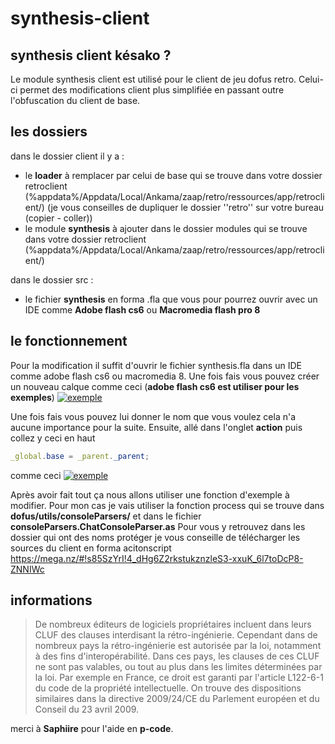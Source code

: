 # synthesis-client

## synthesis client késako ?

Le module synthesis client est utilisé pour le client de jeu dofus retro. Celui-ci permet des modifications client plus simplifiée en passant outre l'obfuscation du client de base.

## les dossiers

dans le dossier client il y a :

- le **loader** à remplacer par celui de base qui se trouve dans votre dossier retroclient (%appdata%/Appdata/Local/Ankama/zaap/retro/ressources/app/retroclient/) (je vous conseilles de dupliquer le dossier ''retro'' sur votre bureau (copier - coller))
- le module **synthesis** à ajouter dans le dossier modules qui se trouve dans votre dossier retroclient (%appdata%/Appdata/Local/Ankama/zaap/retro/ressources/app/retroclient/)

dans le dossier src :

- le fichier **synthesis** en forma .fla que vous pour pourrez ouvrir avec un IDE comme **Adobe flash cs6** ou **Macromedia flash pro 8**

## le fonctionnement

Pour la modification il suffit d'ouvrir le fichier synthesis.fla dans un IDE comme adobe flash cs6 ou macromedia 8.
Une fois fais vous pouvez créer un nouveau calque comme ceci (**adobe flash cs6 est utiliser pour les exemples**)
[![exemple](https://image.noelshack.com/fichiers/2020/05/2/1580213184-unknown-1.png "exemple")](https://image.noelshack.com/fichiers/2020/05/2/1580213184-unknown-1.png "exemple")

Une fois fais vous pouvez lui donner le nom que vous voulez cela n'a aucune importance pour la suite.
Ensuite, allé dans l'onglet **action** puis collez y ceci en haut

```actionscript
_global.base = _parent._parent;
```
comme ceci 
[![exemple](https://image.noelshack.com/fichiers/2020/05/2/1580213654-unknown-1.png "exemple")](https://image.noelshack.com/fichiers/2020/05/2/1580213654-unknown-1.png "exemple")

Après avoir fait tout ça nous allons utiliser une fonction d'exemple à modifier. Pour mon cas je vais utiliser la fonction process qui se trouve dans **dofus/utils/consoleParsers/** et dans le fichier **consoleParsers.ChatConsoleParser.as**
Pour vous y retrouvez dans les dossier qui ont des noms protéger je vous conseille de télécharger les sources du client en forma acitonscript https://mega.nz/#!s85SzYrI!4_dHg6Z2rkstukznzleS3-xxuK_6l7toDcP8-ZNNIWc

## informations 
> De nombreux éditeurs de logiciels propriétaires incluent dans leurs CLUF des clauses interdisant la rétro-ingénierie. Cependant dans de nombreux pays la rétro-ingénierie est autorisée par la loi, notamment à des fins d'interopérabilité. Dans ces pays, les clauses de ces CLUF ne sont pas valables, ou tout au plus dans les limites déterminées par la loi.
Par exemple en France, ce droit est garanti par l'article L122-6-1 du code de la propriété intellectuelle. On trouve des dispositions similaires dans la directive 2009/24/CE du Parlement européen et du Conseil du 23 avril 2009.

merci à **Saphiire** pour l'aide en **p-code**.
